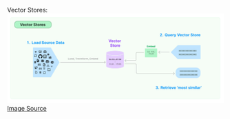 Vector Stores:
![Image Vector Stores](/rag/vector_stores.jpeg)
[Image Source](https://python.langchain.com/v0.1/docs/modules/data_connection/vectorstores/)